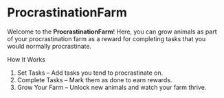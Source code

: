 # ProcrastinationFarm # 

Welcome to the **ProcrastinationFarm**! Here, you can grow animals as part of your procrastination farm as a reward for completing tasks that you would normally procrastinate.

How It Works
1. Set Tasks – Add tasks you tend to procrastinate on.
2. Complete Tasks – Mark them as done to earn rewards.
3. Grow Your Farm – Unlock new animals and watch your farm thrive.